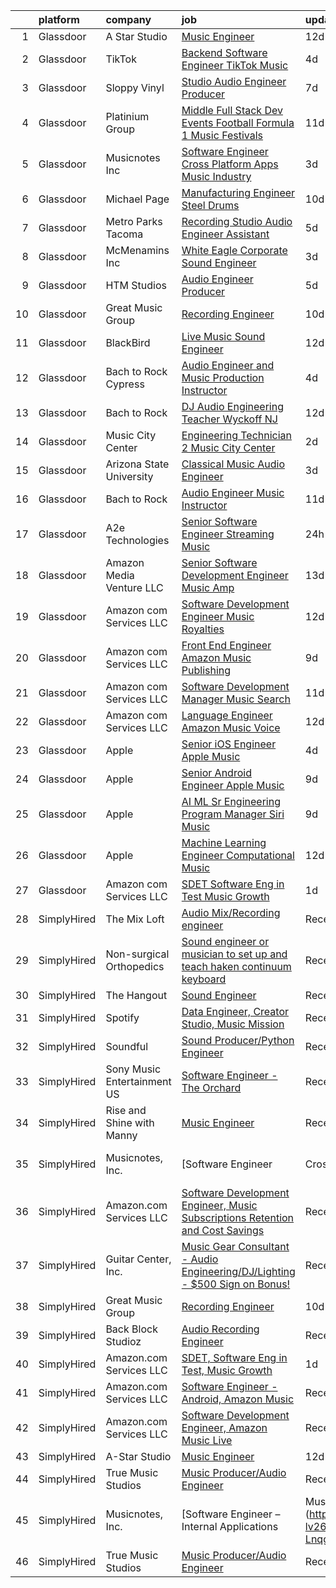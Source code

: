 

|    | platform    | company                     | job                                                                                                                                                                                                                                                                                                                                                                                                                                                                                                                                                                                                                                                                                                                                                                                                                                                                                                                                                                                                                                                                                                                                                                                                                                                                                                                                                                                                                                      | update_time   | location                   |
|---:|:------------|:----------------------------|:-----------------------------------------------------------------------------------------------------------------------------------------------------------------------------------------------------------------------------------------------------------------------------------------------------------------------------------------------------------------------------------------------------------------------------------------------------------------------------------------------------------------------------------------------------------------------------------------------------------------------------------------------------------------------------------------------------------------------------------------------------------------------------------------------------------------------------------------------------------------------------------------------------------------------------------------------------------------------------------------------------------------------------------------------------------------------------------------------------------------------------------------------------------------------------------------------------------------------------------------------------------------------------------------------------------------------------------------------------------------------------------------------------------------------------------------|:--------------|:---------------------------|
|  1 | Glassdoor   | A Star Studio               | [Music Engineer](https://www.glassdoor.com/partner/jobListing.htm?pos=112&ao=1136043&s=58&guid=00000182a04fa55390483e9e0422ab65&src=GD_JOB_AD&t=SR&vt=w&ea=1&cs=1_b31a4dc4&cb=1660546950781&jobListingId=1008048004716&jrtk=3-0-1gag4v9bnjm62801-1gag4v9c62a86000-b5e8a5c94d0f1b15-)                                                                                                                                                                                                                                                                                                                                                                                                                                                                                                                                                                                                                                                                                                                                                                                                                                                                                                                                                                                                                                                                                                                                                     | 12d           | Dallas, TX                 |
|  2 | Glassdoor   | TikTok                      | [Backend Software Engineer   TikTok Music](https://www.glassdoor.com/partner/jobListing.htm?pos=116&ao=1136043&s=58&guid=00000182a04fa55390483e9e0422ab65&src=GD_JOB_AD&t=SR&vt=w&cs=1_6eb91090&cb=1660546950782&jobListingId=1008065046365&jrtk=3-0-1gag4v9bnjm62801-1gag4v9c62a86000-ecb656070aca98b9-)                                                                                                                                                                                                                                                                                                                                                                                                                                                                                                                                                                                                                                                                                                                                                                                                                                                                                                                                                                                                                                                                                                                                | 4d            | Mountain View, CA          |
|  3 | Glassdoor   | Sloppy Vinyl                | [Studio Audio Engineer Producer](https://www.glassdoor.com/partner/jobListing.htm?pos=108&ao=1136043&s=58&guid=00000182a04fa55390483e9e0422ab65&src=GD_JOB_AD&t=SR&vt=w&ea=1&cs=1_d78f3b8a&cb=1660546950781&jobListingId=1008058941149&jrtk=3-0-1gag4v9bnjm62801-1gag4v9c62a86000-e48880e05b7ba1a4-)                                                                                                                                                                                                                                                                                                                                                                                                                                                                                                                                                                                                                                                                                                                                                                                                                                                                                                                                                                                                                                                                                                                                     | 7d            | Clifton, NJ                |
|  4 | Glassdoor   | Platinium Group             | [Middle Full Stack Dev   Events  Football  Formula 1  Music Festivals    ](https://www.glassdoor.com/partner/jobListing.htm?pos=125&ao=1136043&s=58&guid=00000182a04fa55390483e9e0422ab65&src=GD_JOB_AD&t=SR&vt=w&cs=1_87b444b5&cb=1660546950782&jobListingId=1008049379681&jrtk=3-0-1gag4v9bnjm62801-1gag4v9c62a86000-49fd4225bf218689-)                                                                                                                                                                                                                                                                                                                                                                                                                                                                                                                                                                                                                                                                                                                                                                                                                                                                                                                                                                                                                                                                                                | 11d           | Monaco, CA                 |
|  5 | Glassdoor   | Musicnotes  Inc             | [Software Engineer   Cross Platform Apps   Music Industry](https://www.glassdoor.com/partner/jobListing.htm?pos=102&ao=1110586&s=58&guid=00000182a04fa55390483e9e0422ab65&src=GD_JOB_AD&t=SR&vt=w&ea=1&cs=1_fdcef099&cb=1660546950780&jobListingId=1008067368242&cpc=7F6F94E2229B3AB5&jrtk=3-0-1gag4v9bnjm62801-1gag4v9c62a86000-e171e5a85bb6462c--6NYlbfkN0AzOvrGu_UugWgn3GqKRF9Dlu_Ew02IZ-2nOt7BxrJX_T9UyePuI4_eSA9dYE24Ro-DFYisjcrrJvnhkC_jcplk_fuPq1eQhYKVGE5Yr45F8QB9Fb0xbh6VTVKyPOCp_L9i2wi79_pybUfwGBDH2ZiKUA5hML8qZIM2-j4Va3zVneCVXGMXCBsvE2VvOh0Jj7DNo32TG7QgmcDLmNgNVERFiA9wdmuR0F48EHnCAcBdvUjK4uDZCGLs74plLBQK9JJng1opXdpAk84-zhNCy5Ube7W9LOXEqa1KklFzJKEPrg9Qw4T8gtgUKUj8TnetVXwRHWory7S2KfZn-Wmt_EK0Gd8jd0yjHhmJ-K97zxo6mc9ayHKPT8bXkINzb-dHffVPzKmWFAOhn96DcsN9Td7ZYDST1ZHIeyQtuBAdjrVjLJ7aL5OoZKW1AsIQaiInNqZzXBQykJraVObCEZT24jrJ4Ox_S2PBYx18WoR21RKXQ2wMCaxVTYKwJd00OWzFNV4%3D)                                                                                                                                                                                                                                                                                                                                                                                                                                                                                                                                        | 3d            | Remote                     |
|  6 | Glassdoor   | Michael Page                | [Manufacturing Engineer   Steel Drums](https://www.glassdoor.com/partner/jobListing.htm?pos=106&ao=1110586&s=58&guid=00000182a04fa55390483e9e0422ab65&src=GD_JOB_AD&t=SR&vt=w&cs=1_810fa399&cb=1660546950780&jobListingId=1008053322257&cpc=8795CF9063CD573D&jrtk=3-0-1gag4v9bnjm62801-1gag4v9c62a86000-edfb8b6e14f62930--6NYlbfkN0BR3ykMnr3Vw97HK5IC0i9Uo32NXohanwqRY-CI8z69bj_uxQ_6yc1JTvRvHNPil3n-aAZPEB_V2_C3Xteggm8USnoyjokMdAX7PMJAGyeqrRb0SgM_e3teYuvhdw07UmODkJ_SFaJoJlontiBYfrHBy-sRK9hLMXtFv4vxRofVbAPDGxYu-y1bvvvKi_ExihyX8VavZo7AzrnC-QjcYWVkCgE2LxUU5arTUnIqKU3AjtJCJlKEkjiQrpK77QecyQ0DOOikCSliHDE6OhaN8H0dBMWTeLSWm2W1jIm0wN1_yX50PNfUPECQry7jun2nf2V-vjazSLnYdeH7R1EHhERngfpftftJ2K5gK7unBv0XqtE_Dk-zeuCzx8ueT4CELzaCT7FxnneOCtqXxBFDY4qlghOJCIAN4ESrX4IP-gQSfwkSmBCjlPeZMDYTnS_lg2Jnr1g6j5DWwU537Dj7YbotKTadRn-5UH4laDgAUeKq7dmGNG0QmKoVgQFiZbu4GpaMQRXN4GYtled5xOCO_ZvdzUKLJX1lI9Y2OT19sZiVX4otNSRd-mz28DvJ6oE5tc6RBpljhaSRBTG0tpgDaoFYnICVT5KybJCJWTOZFwI14k52rfFyg5aY-YDokDuDj1cyEvwogpkg-G8O8COCQIxLyL4zCbckyDpT0c94qwkkztu6GZyBfTRptRW78JSxvkHO08VrMPlpaQKzCklwZhheitrNbPEUbxbKTubhJ1qJo1gfAipEIXBKGT0aCqd_Sa0weu6g38wOg8HsD1YaKB1bih2vkVdvc1L4XED3laWdJIOiZ2bb6TEDB0W8OeH7rTErKsg0vH4Js43Pv_BgU2NE_fsF_Xp8tBsooTnLhU08d0kXO6K1NjuZaDLvV3KEnIMaXPInsYSTMnVAOsOD71MFNGu3MV0CEIZrGaEAsIQk8w0kPHLiaI9f4Jm5TMYomZJ2D197cDZ8meYMQaCG_6x5rI-QdmkUg8VJnswPn7inWTvsMchREdp08Mta--_5pPpQCDnyTP8Tp1Bc1SmUEzN2rW8wOsO_zME%3D) | 10d           | Cicero, IL                 |
|  7 | Glassdoor   | Metro Parks Tacoma          | [Recording Studio   Audio Engineer   Assistant](https://www.glassdoor.com/partner/jobListing.htm?pos=126&ao=1136043&s=58&guid=00000182a04fa55390483e9e0422ab65&src=GD_JOB_AD&t=SR&vt=w&cs=1_8f82176e&cb=1660546950782&jobListingId=1008063971098&jrtk=3-0-1gag4v9bnjm62801-1gag4v9c62a86000-82c3ab8a888c22a7-)                                                                                                                                                                                                                                                                                                                                                                                                                                                                                                                                                                                                                                                                                                                                                                                                                                                                                                                                                                                                                                                                                                                           | 5d            | Tacoma, WA                 |
|  8 | Glassdoor   | McMenamins  Inc             | [White Eagle Corporate Sound Engineer](https://www.glassdoor.com/partner/jobListing.htm?pos=115&ao=1136043&s=58&guid=00000182a04fa55390483e9e0422ab65&src=GD_JOB_AD&t=SR&vt=w&cs=1_c59f720e&cb=1660546950782&jobListingId=1008067513994&jrtk=3-0-1gag4v9bnjm62801-1gag4v9c62a86000-44081700c6343591-)                                                                                                                                                                                                                                                                                                                                                                                                                                                                                                                                                                                                                                                                                                                                                                                                                                                                                                                                                                                                                                                                                                                                    | 3d            | Portland, OR               |
|  9 | Glassdoor   | HTM Studios                 | [Audio Engineer Producer](https://www.glassdoor.com/partner/jobListing.htm?pos=101&ao=1110586&s=58&guid=00000182a04fa55390483e9e0422ab65&src=GD_JOB_AD&t=SR&vt=w&ea=1&cs=1_dbd35c3e&cb=1660546950780&jobListingId=1008063619521&cpc=01C0F35AFA5AA31B&jrtk=3-0-1gag4v9bnjm62801-1gag4v9c62a86000-0dec2d4836b1de11--6NYlbfkN0CtwOkgDuej6vPfWODMxjOIyNEohQmdYMppGq8y8dOpBhDQGscm3dodbKVz4jiX1IL67KQBDqLBm5CSTQZqV8snccYItyolMSR3JtM3WF1I0reHcvayjVlXaYodr9_ZotvennqQshecNkkRECI35cpMZt8lZG7OYBm7VLQFpImeKGql615DMCd1sdobPA-8s_aIXBqTX-FSm0fhkCXaynrj_iDj5-ENQWvFxIzLFrU--o-Au3KaD-1X8Qx-2BEusPUjRDCJXzCf8I0aVIy3pHob4m-XAV74lAEUvO2-_A9cTzpaX4YBaQDUcqcr4DY0etcazE2PlVTpUO1gWWWoXERXTPlRC-ukONddKu3UO-BOcajNaMqWs09Yy6TJVEw7tPSq8-hPZ8y8_hJXPrcSq7ieXHG-GuWa1HK3XC5kysqnH2Fpwhb6-2CEL8Smnyl9Ur3euWqONzMcjo9nl2Bq9b9jdQJSb5yA4C8evWdyLajiHvQVITnbulKYF_4XttC6lhVAiqwpxJJ_CQ%3D%3D)                                                                                                                                                                                                                                                                                                                                                                                                                                                                                                                                                           | 5d            | Reading, PA                |
| 10 | Glassdoor   | Great Music Group           | [Recording Engineer](https://www.glassdoor.com/partner/jobListing.htm?pos=107&ao=1136043&s=58&guid=00000182a04fa55390483e9e0422ab65&src=GD_JOB_AD&t=SR&vt=w&ea=1&cs=1_22369c14&cb=1660546950780&jobListingId=1008053472141&jrtk=3-0-1gag4v9bnjm62801-1gag4v9c62a86000-feae6516db0998b8-)                                                                                                                                                                                                                                                                                                                                                                                                                                                                                                                                                                                                                                                                                                                                                                                                                                                                                                                                                                                                                                                                                                                                                 | 10d           | Minneapolis, MN            |
| 11 | Glassdoor   | BlackBird                   | [Live Music Sound Engineer](https://www.glassdoor.com/partner/jobListing.htm?pos=118&ao=1136043&s=58&guid=00000182a04fa55390483e9e0422ab65&src=GD_JOB_AD&t=SR&vt=w&ea=1&cs=1_4633635a&cb=1660546950782&jobListingId=1008048367820&jrtk=3-0-1gag4v9bnjm62801-1gag4v9c62a86000-5c5b644b3c663163-)                                                                                                                                                                                                                                                                                                                                                                                                                                                                                                                                                                                                                                                                                                                                                                                                                                                                                                                                                                                                                                                                                                                                          | 12d           | Atlanta, GA                |
| 12 | Glassdoor   | Bach to Rock Cypress        | [Audio Engineer and Music Production Instructor](https://www.glassdoor.com/partner/jobListing.htm?pos=120&ao=1136043&s=58&guid=00000182a04fa55390483e9e0422ab65&src=GD_JOB_AD&t=SR&vt=w&ea=1&cs=1_1bf1c194&cb=1660546950782&jobListingId=1008065309403&jrtk=3-0-1gag4v9bnjm62801-1gag4v9c62a86000-35a1e42543f182e4-)                                                                                                                                                                                                                                                                                                                                                                                                                                                                                                                                                                                                                                                                                                                                                                                                                                                                                                                                                                                                                                                                                                                     | 4d            | Cypress, TX                |
| 13 | Glassdoor   | Bach to Rock                | [DJ   Audio Engineering Teacher  Wyckoff NJ](https://www.glassdoor.com/partner/jobListing.htm?pos=127&ao=1136043&s=58&guid=00000182a04fa55390483e9e0422ab65&src=GD_JOB_AD&t=SR&vt=w&ea=1&cs=1_22c4fb37&cb=1660546950782&jobListingId=1008048497319&jrtk=3-0-1gag4v9bnjm62801-1gag4v9c62a86000-1f4e2bf040ab0347-)                                                                                                                                                                                                                                                                                                                                                                                                                                                                                                                                                                                                                                                                                                                                                                                                                                                                                                                                                                                                                                                                                                                         | 12d           | Wyckoff, NJ                |
| 14 | Glassdoor   | Music City Center           | [Engineering Technician 2   Music City Center](https://www.glassdoor.com/partner/jobListing.htm?pos=122&ao=1136043&s=58&guid=00000182a04fa55390483e9e0422ab65&src=GD_JOB_AD&t=SR&vt=w&ea=1&cs=1_6cc465d4&cb=1660546950782&jobListingId=1008068900659&jrtk=3-0-1gag4v9bnjm62801-1gag4v9c62a86000-5e3ffd11ee30c8d5-)                                                                                                                                                                                                                                                                                                                                                                                                                                                                                                                                                                                                                                                                                                                                                                                                                                                                                                                                                                                                                                                                                                                       | 2d            | Nashville, TN              |
| 15 | Glassdoor   | Arizona State University    | [Classical Music Audio Engineer](https://www.glassdoor.com/partner/jobListing.htm?pos=117&ao=1136043&s=58&guid=00000182a04fa55390483e9e0422ab65&src=GD_JOB_AD&t=SR&vt=w&cs=1_27e56919&cb=1660546950782&jobListingId=1008067160129&jrtk=3-0-1gag4v9bnjm62801-1gag4v9c62a86000-121832ac7e6dd511-)                                                                                                                                                                                                                                                                                                                                                                                                                                                                                                                                                                                                                                                                                                                                                                                                                                                                                                                                                                                                                                                                                                                                          | 3d            | Phoenix, AZ                |
| 16 | Glassdoor   | Bach to Rock                | [Audio Engineer Music Instructor](https://www.glassdoor.com/partner/jobListing.htm?pos=124&ao=1136043&s=58&guid=00000182a04fa55390483e9e0422ab65&src=GD_JOB_AD&t=SR&vt=w&ea=1&cs=1_69529b83&cb=1660546950782&jobListingId=1008050480826&jrtk=3-0-1gag4v9bnjm62801-1gag4v9c62a86000-729fc9190b7e315d-)                                                                                                                                                                                                                                                                                                                                                                                                                                                                                                                                                                                                                                                                                                                                                                                                                                                                                                                                                                                                                                                                                                                                    | 11d           | Leesburg, VA               |
| 17 | Glassdoor   | A2e Technologies            | [Senior Software Engineer  Streaming Music ](https://www.glassdoor.com/partner/jobListing.htm?pos=121&ao=1136043&s=58&guid=00000182a04fa55390483e9e0422ab65&src=GD_JOB_AD&t=SR&vt=w&ea=1&cs=1_6a239478&cb=1660546950782&jobListingId=1008070692080&jrtk=3-0-1gag4v9bnjm62801-1gag4v9c62a86000-d22245dfa3e12a86-)                                                                                                                                                                                                                                                                                                                                                                                                                                                                                                                                                                                                                                                                                                                                                                                                                                                                                                                                                                                                                                                                                                                         | 24h           | Seattle, WA                |
| 18 | Glassdoor   | Amazon Media Venture LLC    | [Senior Software Development Engineer   Music  Amp ](https://www.glassdoor.com/partner/jobListing.htm?pos=114&ao=1136043&s=58&guid=00000182a04fa55390483e9e0422ab65&src=GD_JOB_AD&t=SR&vt=w&cs=1_06ef474d&cb=1660546950782&jobListingId=1008045134206&jrtk=3-0-1gag4v9bnjm62801-1gag4v9c62a86000-55995c7b18d72c8f-)                                                                                                                                                                                                                                                                                                                                                                                                                                                                                                                                                                                                                                                                                                                                                                                                                                                                                                                                                                                                                                                                                                                      | 13d           | Colorado                   |
| 19 | Glassdoor   | Amazon com Services LLC     | [Software Development Engineer  Music Royalties](https://www.glassdoor.com/partner/jobListing.htm?pos=119&ao=1136043&s=58&guid=00000182a04fa55390483e9e0422ab65&src=GD_JOB_AD&t=SR&vt=w&cs=1_101fa5b7&cb=1660546950782&jobListingId=1008048013675&jrtk=3-0-1gag4v9bnjm62801-1gag4v9c62a86000-aa597572b231471c-)                                                                                                                                                                                                                                                                                                                                                                                                                                                                                                                                                                                                                                                                                                                                                                                                                                                                                                                                                                                                                                                                                                                          | 12d           | Culver City, CA            |
| 20 | Glassdoor   | Amazon com Services LLC     | [Front End Engineer  Amazon Music Publishing](https://www.glassdoor.com/partner/jobListing.htm?pos=109&ao=1136043&s=58&guid=00000182a04fa55390483e9e0422ab65&src=GD_JOB_AD&t=SR&vt=w&cs=1_96319288&cb=1660546950781&jobListingId=1008054946280&jrtk=3-0-1gag4v9bnjm62801-1gag4v9c62a86000-c4bf362ca12caeb6-)                                                                                                                                                                                                                                                                                                                                                                                                                                                                                                                                                                                                                                                                                                                                                                                                                                                                                                                                                                                                                                                                                                                             | 9d            | San Francisco, CA          |
| 21 | Glassdoor   | Amazon com Services LLC     | [Software Development Manager  Music Search](https://www.glassdoor.com/partner/jobListing.htm?pos=123&ao=1136043&s=58&guid=00000182a04fa55390483e9e0422ab65&src=GD_JOB_AD&t=SR&vt=w&cs=1_c86d8e0f&cb=1660546950782&jobListingId=1008049353961&jrtk=3-0-1gag4v9bnjm62801-1gag4v9c62a86000-9ab4fdba88da462b-)                                                                                                                                                                                                                                                                                                                                                                                                                                                                                                                                                                                                                                                                                                                                                                                                                                                                                                                                                                                                                                                                                                                              | 11d           | San Francisco, CA          |
| 22 | Glassdoor   | Amazon com Services LLC     | [Language Engineer  Amazon Music  Voice](https://www.glassdoor.com/partner/jobListing.htm?pos=111&ao=1136043&s=58&guid=00000182a04fa55390483e9e0422ab65&src=GD_JOB_AD&t=SR&vt=w&cs=1_6b7c8d46&cb=1660546950781&jobListingId=1008048008268&jrtk=3-0-1gag4v9bnjm62801-1gag4v9c62a86000-58306a1d4621ba2e-)                                                                                                                                                                                                                                                                                                                                                                                                                                                                                                                                                                                                                                                                                                                                                                                                                                                                                                                                                                                                                                                                                                                                  | 12d           | San Francisco, CA          |
| 23 | Glassdoor   | Apple                       | [Senior iOS Engineer   Apple Music](https://www.glassdoor.com/partner/jobListing.htm?pos=103&ao=1110586&s=58&guid=00000182a04fa55390483e9e0422ab65&src=GD_JOB_AD&t=SR&vt=w&cs=1_a305ee2d&cb=1660546950779&jobListingId=1008064549089&cpc=2CAED5C921A5F994&jrtk=3-0-1gag4v9bnjm62801-1gag4v9c62a86000-7c3ed05e2b57e801--6NYlbfkN0BvKrLyj5gPmtZO9T8euul8TCxuuKNOtzRJOomxnwSEodTz2Bc-sPZlFpP0h5lDivpYKMBYJ4r5YsqMzYy8kxwqICeM5GQPVqtgxPbhR42n8DHIt0nX2gK3mbqQYP9kE-qW2Da6t10htjSS06NJXI98hAHwgGDauF4BK7uFs0mVMYK8VCijTH7rl5i6CcRgl-qlIHn_t6azzisVepbfrsgkj-KqyBLLUNB_s3r-kNQ22CmF2AwiEEMJG_Wei4-wIS4ho8ozc3ik8FWd8LklAanMeQkt_c0LLKs8foIsK-Ip68fe1RRWOQV_kmJttI5VScmuDBia7Dr_DO4fis15VUr2pjmLbkDcy1mYUnNBGqVZyT3wMFihkxMGRoGYeQ1x0KuhTfWTojO_2wbtzv1tMYS8ctThPsf5AfIxcQ3hLoIACdZzYWx-A7uMr8vXoXEpATqhbIStKS5uCYeK5vjmse8NiJBFU68zEsYdrFpkLrJSWt4npep0uMxzrGj8jovlExi8WjgXVxKtOXZTMvE2CPL8lFVeSmRRCpCRd53OfbZAO3JbRNyFLays4C4gr0uqsig4frdfTBmW344KW6sySPdospBB4MpQsf5fhTQSF0ry6MmapO6FL_MHktZwU5ojBQ6bOcqib4ChmLxhoVKjFcbzhWGZt8ExVMY5ZBF3sIP0hrRMWJ4tN2SYSpQEnydqi9nEBduP2sXWsjzzUwwqR2zY8PQ8FzfWlvZ4wwjfItW5dfikzXTV5ddogSg1v5AMgLy52p4Gmd_okjyJqdBzCjwXa9JH1E1J1r150dvNnTwzTE4OEUdN0kqvws6IQUO7KZhKvSMQODxR2rtmvZYxQV1lW-rB9x1Q1TDNIatqEAdLZOWBuT-EpbA4cDb_YNcZS6_jlGqHYSK7AfmjeO2jSkmAKuT2VWzPnFa3eXKMVYvOLK9v7hlcPqD-NaXBGYHjPwA9yo8PG7B90HP-pcOjkwvb)                                                                                  | 4d            | New York, NY               |
| 24 | Glassdoor   | Apple                       | [Senior Android Engineer   Apple Music](https://www.glassdoor.com/partner/jobListing.htm?pos=104&ao=1110586&s=58&guid=00000182a04fa55390483e9e0422ab65&src=GD_JOB_AD&t=SR&vt=w&cs=1_d452cc22&cb=1660546950779&jobListingId=1008054989941&cpc=654405A9B1E0A9F5&jrtk=3-0-1gag4v9bnjm62801-1gag4v9c62a86000-0bbe2ed6be62edf2--6NYlbfkN0BvKrLyj5gPmtZO9T8euul8TCxuuKNOtzRJOomxnwSEodTz2Bc-sPZlC5mDe-NOaJjYIQikQ9Ep4RLc8wJ2_dX3-DNh-dZ7ARMzaFjfAi5P0eLetelJkasFemS7nkAfmwzmrU9fz-LfME7nABWVTzHOZ_B_y7zl37d73qbUVgo9YiFV8h5FNUNDdRjcdKxIhkHBnsj8vl8sMBgaf0XcQiS4jymqoDSjBlpri4mGXyBU0AGdIq743gLMVvTRe0Nfr1fWfHDs-ByHKeEQqVHq5IBU-2vyb9dKQ_o9s3MyOegLhiWB5EXwC-OutTuuxmrClxiWgcYcipa1_k4SN1uI9teh_VBrBPBg5bz2NnIk9O2pZExFL0Qi-CRQ47LQ-b50vfl9G32DHwEbRQTHXH2Y2Kd8aQUTNolf4_S45payXuCL1lxiQj4raanHw6HLgwwjY_oljgQk_RQDTNMAMAsZahOxXF_42WpDpjy0gNJo3hzvbwRaJuevznKVdIAI5DNkX6RR6OL3-qyx8dmea0VWtWSys8E7aVSr7u307-wQr1Yolh6VDWOY0plQkLUP5h7EPPOZfSLI3E1bBlU3CyN40QzP7SHP-eaey2x1UiGy7Q8NONYxGUB1u23N-yAx0X-x3hA_pCOjgbW5T12ciYMIC2XRmnxHf_u16cp0R4qhcDOqokXLVHRQdRF0IyacXVrtnxJ_vcuXHx6ysoeVbVJ-NB0DYCvTHJl8qzUvDHo5z5S_Ar0NysEqBAkDwkhrkdbH9hBVEak-2GBYLilzuHU-mJaCGkQhOv8SZPIhfYYzHq_uby4xfOJjUO7zmbxN_ya6M8-sBaTD22uvIpi-QcJVRUGwrP6P1GPgdUk3xrpt0NWams4yFHepuqO9gbakuCpwudsILOD0W61lWCn5utWuZgJU3N9O4gbIN_pBbFz0bggDa7Pzc78jqxMjs96W30CMD_ObCd52iWS0kq6_bPV1_pFHWLOUQyY2gxY%3D)                                                                | 9d            | San Diego, CA              |
| 25 | Glassdoor   | Apple                       | [AI ML   Sr Engineering Program Manager  Siri Music](https://www.glassdoor.com/partner/jobListing.htm?pos=105&ao=1110586&s=58&guid=00000182a04fa55390483e9e0422ab65&src=GD_JOB_AD&t=SR&vt=w&cs=1_7928eb42&cb=1660546950780&jobListingId=1008054989410&cpc=451933188B21919D&jrtk=3-0-1gag4v9bnjm62801-1gag4v9c62a86000-af8115f09d096882--6NYlbfkN0BvKrLyj5gPmtZO9T8euul8TCxuuKNOtzRJOomxnwSEodTz2Bc-sPZl1dBMH13w-jM0GZVXWV5oHLwBKsVM8mHxI8PR3ulAk6jBWR7-ex9GXgECDx8jiLfTALryxx4fHvaV8osttRisAoBV9UbfFrSCKHM8ONUzTmNjPFw9NfjLxxLLQ7cLw_o69vdBd8xbd7tlcMBYQvHW_pLPoOh0SuH0Tn3Mcytw3N-67h5hWxX4WBRNK8VeEn2PEksPpvbQWrufFVoSZUbO1n_sh0qdjlcPnTUVG4Ift9epXuKGiAVm_c3sBm_nG0UQDAOd1TuvVCctQON6L2mDmsbkvVxaXu6dGaHTp5-RybL_x0ZLBdw0KY7MuVX6TRwPJRhvgWbcIfvXYEAobDBzyL3VOTZuMxKyKvlcP0lPLjdjlHQAt-eec-IjwmTsYtzvlv6zWf2t2btcpixwoKwVfpLIiigdPKzn0P29oZT58_SwMoN4nezfBe3wvapA5HzFsqQAHbks3UL7UxrWhxaQUE9tfEF6x4l4Z7T-QBePa_AMfCw312I7fgAj8-x-vt_d2U9x8_ekdBqmaNb5L3xMoIPokTLAGzVw_9hGP9h7ifxGyja4CaRW7IC5o-3Gk13T7xOiCDOZ9YOGvlDIKL1H0k0HehkQF451oG7NHEn5-EuWHLu-eTR2cKWnU0qGAF9ggyfB02seah9v5QuPyxvNqn6DvbwKtlNaA8CGrXCsHLx56_NYFl3rdnMEyBv0RSbVsbJ98fuNnqJ1uzRhL-bkEHiXmFjPjCWFPECMZrOt-ze6__HDNvQRRKbTeI9VNTef0MeqK4c3dmBwfTRExHqwZTvArtCvhww99gOD2nE37b3UJy9xXqMTPW1l1w-Ct8aGec26GH_g3f2OeIKD00pP317Fs37nSBf7WCZVw-pLAEE7PASFCkHo-1ADQF-I0Tj3BLXfNO-X-SKdGqS5QXFRsRR38Co8X48LashU0PyAuo_ICx4-x35-Cw%3D%3D)                                     | 9d            | Seattle, WA                |
| 26 | Glassdoor   | Apple                       | [Machine Learning Engineer  Computational Music](https://www.glassdoor.com/partner/jobListing.htm?pos=113&ao=1136043&s=58&guid=00000182a04fa55390483e9e0422ab65&src=GD_JOB_AD&t=SR&vt=w&cs=1_d0ce8b42&cb=1660546950781&jobListingId=1008049061568&jrtk=3-0-1gag4v9bnjm62801-1gag4v9c62a86000-4f513298a406a298-)                                                                                                                                                                                                                                                                                                                                                                                                                                                                                                                                                                                                                                                                                                                                                                                                                                                                                                                                                                                                                                                                                                                          | 12d           | Portland, OR               |
| 27 | Glassdoor   | Amazon com Services LLC     | [SDET  Software Eng in Test  Music Growth](https://www.glassdoor.com/partner/jobListing.htm?pos=110&ao=1136043&s=58&guid=00000182a04fa55390483e9e0422ab65&src=GD_JOB_AD&t=SR&vt=w&cs=1_58a02c11&cb=1660546950781&jobListingId=1008069543759&jrtk=3-0-1gag4v9bnjm62801-1gag4v9c62a86000-01ef90ed90cfbf63-)                                                                                                                                                                                                                                                                                                                                                                                                                                                                                                                                                                                                                                                                                                                                                                                                                                                                                                                                                                                                                                                                                                                                | 1d            | Remote                     |
| 28 | SimplyHired | The Mix Loft                | [Audio Mix/Recording engineer](https://www.simplyhired.com/job/rIGHsg24O55jJJ8A9DMRFO6VT6NUvTOsIHmD2TpNycdZI4evhs-lig?q=music+engineer)                                                                                                                                                                                                                                                                                                                                                                                                                                                                                                                                                                                                                                                                                                                                                                                                                                                                                                                                                                                                                                                                                                                                                                                                                                                                                                  | Recently      | Quincy, MA                 |
| 29 | SimplyHired | Non-surgical Orthopedics    | [Sound engineer or musician to set up and teach haken continuum keyboard](https://www.simplyhired.com/job/7y5RxfWgvBhvD5ARANj7xR1wS24g3fPvxpYIHCnLHOc6p5-BJXdA0g?q=music+engineer)                                                                                                                                                                                                                                                                                                                                                                                                                                                                                                                                                                                                                                                                                                                                                                                                                                                                                                                                                                                                                                                                                                                                                                                                                                                       | Recently      | Hicksville, NY             |
| 30 | SimplyHired | The Hangout                 | [Sound Engineer](https://www.simplyhired.com/job/pPtma4KfpJL8yv0IV160PCctZ7zJieTNPnwDrISJ5-REzhgDQyRTVw?q=music+engineer)                                                                                                                                                                                                                                                                                                                                                                                                                                                                                                                                                                                                                                                                                                                                                                                                                                                                                                                                                                                                                                                                                                                                                                                                                                                                                                                | Recently      | Myrtle Beach, SC           |
| 31 | SimplyHired | Spotify                     | [Data Engineer, Creator Studio, Music Mission](https://www.simplyhired.com/job/gx6_0Pe4pjCb2iMDm-oEabY8egsyZ1Ii5bgjJRk6_cKJ1o2Hf2rTOA?q=music+engineer)                                                                                                                                                                                                                                                                                                                                                                                                                                                                                                                                                                                                                                                                                                                                                                                                                                                                                                                                                                                                                                                                                                                                                                                                                                                                                  | Recently      | New York, NY               |
| 32 | SimplyHired | Soundful                    | [Sound Producer/Python Engineer](https://www.simplyhired.com/job/fKwTfqRWVzhZJJT6yoybTUB5_pL76wxlddnu6kqy2_naoU7JVaHVBQ?q=music+engineer)                                                                                                                                                                                                                                                                                                                                                                                                                                                                                                                                                                                                                                                                                                                                                                                                                                                                                                                                                                                                                                                                                                                                                                                                                                                                                                | Recently      | Remote                     |
| 33 | SimplyHired | Sony Music Entertainment US | [Software Engineer - The Orchard](https://www.simplyhired.com/job/lLmtnOo3i-fScmRIN2RWmPONF8SVB7OqINdiRc8dqVhKowN-9Wv9Aw?q=music+engineer)                                                                                                                                                                                                                                                                                                                                                                                                                                                                                                                                                                                                                                                                                                                                                                                                                                                                                                                                                                                                                                                                                                                                                                                                                                                                                               | Recently      | New York State +1 location |
| 34 | SimplyHired | Rise and Shine with Manny   | [Music Engineer](https://www.simplyhired.com/job/fAvmSbF5ztttx11D3hBpENjUOKqrfi-uhfuAio1Ywpm1s6BK1t2KDg?q=music+engineer)                                                                                                                                                                                                                                                                                                                                                                                                                                                                                                                                                                                                                                                                                                                                                                                                                                                                                                                                                                                                                                                                                                                                                                                                                                                                                                                | Recently      | McAllen, TX                |
| 35 | SimplyHired | Musicnotes, Inc.            | [Software Engineer | Cross-Platform Apps | Music Industry](https://www.simplyhired.com/job/k8E4fg8SWWqgvPsk4kBA2CqJDhhUZAmYysUfvRGHibz7cVQEY9wzyw?q=music+engineer)                                                                                                                                                                                                                                                                                                                                                                                                                                                                                                                                                                                                                                                                                                                                                                                                                                                                                                                                                                                                                                                                                                                                                                                                                                                                      | 3d            | Remote                     |
| 36 | SimplyHired | Amazon.com Services LLC     | [Software Development Engineer, Music Subscriptions Retention and Cost Savings](https://www.simplyhired.com/job/9h38VFyEI3JMLD0H4nqsw3pBt5h-TAtcRvMyq9CZsM-Hang_JRILeQ?q=music+engineer)                                                                                                                                                                                                                                                                                                                                                                                                                                                                                                                                                                                                                                                                                                                                                                                                                                                                                                                                                                                                                                                                                                                                                                                                                                                 | Recently      | Remote +2 locations        |
| 37 | SimplyHired | Guitar Center, Inc.         | [Music Gear Consultant - Audio Engineering/DJ/Lighting - $500 Sign on Bonus!](https://www.simplyhired.com/job/A1q2-hoFBf33n2hzvrtqJdUCpA-f5UgA83I6sNug1CkHmCGdLFdqzA?q=music+engineer)                                                                                                                                                                                                                                                                                                                                                                                                                                                                                                                                                                                                                                                                                                                                                                                                                                                                                                                                                                                                                                                                                                                                                                                                                                                   | Recently      | Nashville, TN              |
| 38 | SimplyHired | Great Music Group           | [Recording Engineer](https://www.simplyhired.com/job/KdtBz20qTjUZIp8oO0tR_6v4kEIhLgO5XK_RByszcRqXz1WmRjoiUg?q=music+engineer)                                                                                                                                                                                                                                                                                                                                                                                                                                                                                                                                                                                                                                                                                                                                                                                                                                                                                                                                                                                                                                                                                                                                                                                                                                                                                                            | 10d           | Minneapolis, MN            |
| 39 | SimplyHired | Back Block Studioz          | [Audio Recording Engineer](https://www.simplyhired.com/job/E9XdZFKsyLlrdKyh6J-3JnfGN4AMgI_FHBRoNBcxLpMc2m4WcPty4w?q=music+engineer)                                                                                                                                                                                                                                                                                                                                                                                                                                                                                                                                                                                                                                                                                                                                                                                                                                                                                                                                                                                                                                                                                                                                                                                                                                                                                                      | Recently      | Brooklyn, NY               |
| 40 | SimplyHired | Amazon.com Services LLC     | [SDET, Software Eng in Test, Music Growth](https://www.simplyhired.com/job/ObPpG_RACzDxjryz42thbD9VBqbeE25uTFWbpbNcSbokmZEq549Jiw?q=music+engineer)                                                                                                                                                                                                                                                                                                                                                                                                                                                                                                                                                                                                                                                                                                                                                                                                                                                                                                                                                                                                                                                                                                                                                                                                                                                                                      | 1d            | Remote                     |
| 41 | SimplyHired | Amazon.com Services LLC     | [Software Engineer - Android, Amazon Music](https://www.simplyhired.com/job/QL7uYIpBrV4RTL9wYiQtqY09L16dihC9DkkQr6UlVCKT7sEpDdPuaQ?q=music+engineer)                                                                                                                                                                                                                                                                                                                                                                                                                                                                                                                                                                                                                                                                                                                                                                                                                                                                                                                                                                                                                                                                                                                                                                                                                                                                                     | Recently      | Remote +1 location         |
| 42 | SimplyHired | Amazon.com Services LLC     | [Software Development Engineer, Amazon Music Live](https://www.simplyhired.com/job/mpgzgT6r885fjDF9t9oYbhMiUPQvAME3CQopjyPobkAI9WLjTXZnMg?q=music+engineer)                                                                                                                                                                                                                                                                                                                                                                                                                                                                                                                                                                                                                                                                                                                                                                                                                                                                                                                                                                                                                                                                                                                                                                                                                                                                              | Recently      | Remote +1 location         |
| 43 | SimplyHired | A-Star Studio               | [Music Engineer](https://www.simplyhired.com/job/RdaeId60Ue9oxOizVh_YqnRObvSqB0jKFDQ-OD7wq_ym8U6y6gfcLw?q=music+engineer)                                                                                                                                                                                                                                                                                                                                                                                                                                                                                                                                                                                                                                                                                                                                                                                                                                                                                                                                                                                                                                                                                                                                                                                                                                                                                                                | 12d           | Dallas, TX                 |
| 44 | SimplyHired | True Music Studios          | [Music Producer/Audio Engineer](https://www.simplyhired.com/job/6Ue9ErnKmIN0CiGc6YNknqnXfYGF8umQarjiJIWuUQugqNcwh7iIIA?q=music+engineer)                                                                                                                                                                                                                                                                                                                                                                                                                                                                                                                                                                                                                                                                                                                                                                                                                                                                                                                                                                                                                                                                                                                                                                                                                                                                                                 | Recently      | Smithfield, RI             |
| 45 | SimplyHired | Musicnotes, Inc.            | [Software Engineer – Internal Applications | Music Industry](https://www.simplyhired.com/job/CJj4BR8cQSu-lv26kchc9c99R6mB050UHH-Lnqgt3YQdfFX2vFlL3A?q=music+engineer)                                                                                                                                                                                                                                                                                                                                                                                                                                                                                                                                                                                                                                                                                                                                                                                                                                                                                                                                                                                                                                                                                                                                                                                                                                                                    | 4d            | Remote                     |
| 46 | SimplyHired | True Music Studios          | [Music Producer/Audio Engineer](https://www.simplyhired.com/job/6Ue9ErnKmIN0CiGc6YNknqnXfYGF8umQarjiJIWuUQugqNcwh7iIIA?q=music+engineer)                                                                                                                                                                                                                                                                                                                                                                                                                                                                                                                                                                                                                                                                                                                                                                                                                                                                                                                                                                                                                                                                                                                                                                                                                                                                                                 | Recently      | Smithfield, RI             |